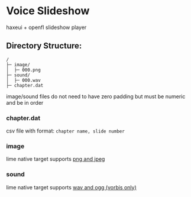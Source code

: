# Voice Slideshow

haxeui + openfl slideshow player

## Directory Structure:
```
/
├─ image/
│  ├─ 000.png
├─ sound/
│  ├─ 000.wav
├─ chapter.dat
```

image/sound files do not need to have zero padding but must be numeric and be in order

### chapter.dat
csv file with format: `chapter name, slide number`

### image
lime native target supports [png and jpeg](https://github.com/openfl/lime/blob/81d682d355dfeaeb74c40d907283a1c7d7e66258/project/src/ExternalInterface.cpp#L1794)

### sound
lime native target supports [wav and ogg (vorbis only)](https://github.com/openfl/lime/blob/81d682d355dfeaeb74c40d907283a1c7d7e66258/project/src/ExternalInterface.cpp#L290)

